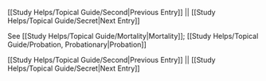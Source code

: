 [[Study Helps/Topical Guide/Second|Previous Entry]]  ||  [[Study Helps/Topical Guide/Secret|Next Entry]]

 See [[Study Helps/Topical Guide/Mortality|Mortality]]; [[Study Helps/Topical Guide/Probation, Probationary|Probation]]

[[Study Helps/Topical Guide/Second|Previous Entry]]  ||  [[Study Helps/Topical Guide/Secret|Next Entry]]